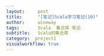 ```yaml
---
layout:     post
title:      "[笔记]Scala学习笔记(10)"
author:     wineway
tags: 		Scala  集合库 笔记
subtitle:   Scala的集合库
category:  project1
visualworkflow: true
---
```


